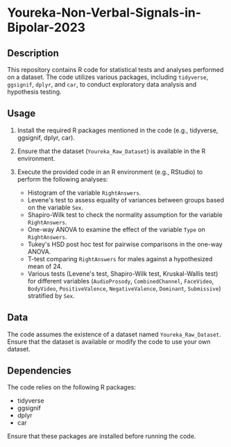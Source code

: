 # Youreka-Non-Verbal-Signals-in-Bipolar-2023

## Description
This repository contains R code for statistical tests and analyses performed on a dataset. The code utilizes various packages, including `tidyverse`, `ggsignif`, `dplyr`, and `car`, to conduct exploratory data analysis and hypothesis testing.

## Usage
1. Install the required R packages mentioned in the code (e.g., tidyverse, ggsignif, dplyr, car).
2. Ensure that the dataset (`Youreka_Raw_Dataset`) is available in the R environment.
3. Execute the provided code in an R environment (e.g., RStudio) to perform the following analyses:

    - Histogram of the variable `RightAnswers`.
    - Levene's test to assess equality of variances between groups based on the variable `Sex`.
    - Shapiro-Wilk test to check the normality assumption for the variable `RightAnswers`.
    - One-way ANOVA to examine the effect of the variable `Type` on `RightAnswers`.
    - Tukey's HSD post hoc test for pairwise comparisons in the one-way ANOVA.
    - T-test comparing `RightAnswers` for males against a hypothesized mean of 24.
    - Various tests (Levene's test, Shapiro-Wilk test, Kruskal-Wallis test) for different variables (`AudioProsody`, `CombinedChannel`, `FaceVideo`, `BodyVideo`, `PositiveValence`, `NegativeValence`, `Dominant`, `Submissive`) stratified by `Sex`.

## Data
The code assumes the existence of a dataset named `Youreka_Raw_Dataset`. Ensure that the dataset is available or modify the code to use your own dataset.

## Dependencies
The code relies on the following R packages:
- tidyverse
- ggsignif
- dplyr
- car

Ensure that these packages are installed before running the code.
